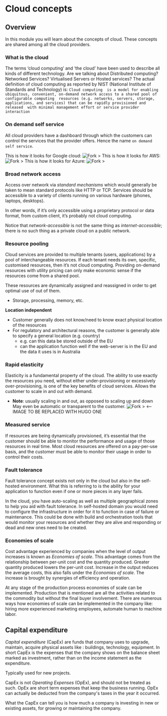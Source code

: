# Cloud concepts

## Overview
In this module you will learn about the concepts of cloud. These concepts are shared among all the cloud providers.

### What is the cloud

The terms ‘cloud computing’ and ‘the cloud’ have been used to describe all kinds of different technology. Are we
talking about Distributed computing? Networked Services? Virtualised Servers or Hosted services? The actual
definition of cloud computing as reported by NIST (National Institute of Standards and Technology) is: `Cloud computing 
is a model for enabling ubiquitous, convenient, on-demand network access to a shared pool of configurable computing 
resources (e.g. networks, servers, storage, applications, and services) that can be rapidly provisioned and released 
with minimal management effort or service provider interaction`

### On demand self service

All cloud providers have a dashboard through which the customers can control the services that the provider offers. 
Hence the name `on demand self service`.

This is how it looks for Google cloud:
![Fork >](https://imgur.com/lwJQt2C.png)
This is how it looks for AWS:
![Fork >](https://imgur.com/cnqjq2M.png)
This is how it looks for Azure:
![Fork >](https://imgur.com/cK3lnGv.png)

### Broad network access

Access over network via *standard mechanisms* which would generally be taken to mean standard protocols like HTTP or 
TCP. Services should be accessible to a variety of clients running on various hardware (phones, laptops, desktops).

In other words, if it’s only accessible using a proprietary protocol or data format, from custom client, it’s probably 
not cloud computing. 

Notice that *network-accessible* is not the same thing as *internet-accessible*; there is no such thing as a private 
cloud on a public network.

### Resource pooling

Cloud services are provided to multiple tenants (users, applications) by a pool of interchangeable resources. If each 
tenant needs its own, specific, customised resources, then it’s not cloud computing. Providing on-demand resources with 
utility pricing can only make economic sense if the resources come from a shared pool.

These resources are dynamically assigned and reassigned in order to get optimal use of out of them. 
* Storage, processing, memory, etc.

**Location independent**
* Customer generally does not know/need to know exact physical location of the resources
* For regulatory and architectural reasons, the customer is generally able to specify a general location (e.g. country)
    * e.g. can this data be stored outside of the EU
    * can the application function well if the web-server is in the EU and the data it uses is in Australia
    
### Rapid elasticity

Elasticity is a fundamental property of the cloud. The ability to use exactly the resources you need, without either 
under-provisioning or excessively over-provisioning, is one of the key benefits of cloud services. Allows the customer 
to scale in and out with demand. 
* **Note**: usually scaling in and out, as opposed to scaling up and down
May even be automatic or transparent to the customer.
![Fork >](https://images.slideplayer.com/20/5990497/slides/slide_12.jpg) <-- IMAGE TO BE REPLACED WITH HUGO ONE

### Measured service

If resources are being dynamically provisioned, it’s essential that the customer should be able to monitor the 
performance and usage of those resources in real time. Most cloud resources are offered on a pay-per-use basis, and the 
customer must be able to monitor their usage in order to control their costs.

### Fault tolerance

Fault tolerance concept exists not only in the cloud but also in the self-hosted environment. What this is referring to 
is the ability for your application to function even if one or more pieces in any layer fails.

In the cloud, you have auto-scaling as well as multiple geographical zones to help you aid with fault tolerance. In
 self-hosted domain you would need to configure the infrastructure in order for it to function in case of failure or
 maintenance. This could be done with build and orchestration tools that would monitor your resources and whether
  they are alive and responding or dead and new ones need to be created.

### Economies of scale

Cost advantage experienced by companies when the level of output increases is known as *Economies of scale*. This
 advantage comes from the relationship between per-unit cost and the quantity produced. Greater quantity produced
  lowers the per-unit cost. Increase in the output reduces the average costs, this also falls under the *Economies of 
  scale*. The increase is brought by synergies of efficiency and operation.
  
At any stage of the production process economies of scale can be implemented. Production that is mentioned are all the 
activities related to the commodity but without the final buyer involvement. There are numerous ways how economies of
 scale can be implemented in the company like: hiring more experienced marketing employees, automate human to machine
  labor.
  
## Capital expenditure

*Capital expenditure* (CapEx) are funds that company uses to upgrade, maintain, acquire physical assets like
: buildings, technology, equipment. In short CapEx is the expenses that the company shows on the balance sheet marked as
 investment, rather than on the income statement as the expenditure.

Typically used for new projects. 

CapEx is not *Operating Expenses* (OpEx), and should not be treated as such. OpEx are short term expenses that keep the 
business running. OpEx can actually be deducted from the company's taxes in the year it occurred.

What the CapEx can tell you is how much a company is investing in new or existing assets, for growing or maintaining
 the company.  